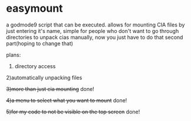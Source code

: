 # easymount
a godmode9 script that can be executed. allows for mounting CIA files by just entering it's name, simple for people who don't want to
go through directories to unpack cias manually, now you just have to do that second part(hoping to change that)


plans:

1) directory access

2)automatically unpacking files

~~3)more than just cia mounting~~ done!

~~4)a menu to select what you want to mount~~ done!

~~5)for my code to not be visible on the top screen~~ done!
